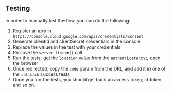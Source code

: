 ## Testing

In order to manually test the flow, you can do the following:

1. Register an app in `https://console.cloud.google.com/apis/credentials/consent`
2. Generate clientId and clientSecret credentials in the console
3. Replace the values in the test with your credentials
4. Remove the `server.listen()` call
5. Run the tests, get the `location` value from the `authenticate` test, open the browser
6. Once redirected, copy the `code` param from the URL, and add it in one of the `callback` success tests
7. Once you run the tests, you should get back an access token, id token, and so on.
